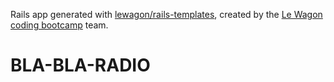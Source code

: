 Rails app generated with [lewagon/rails-templates](https://github.com/lewagon/rails-templates), created by the [Le Wagon coding bootcamp](https://www.lewagon.com) team.
# BLA-BLA-RADIO
